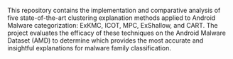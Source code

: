 This repository contains the implementation and comparative analysis of five state-of-the-art clustering explanation methods applied to Android Malware categorization: ExKMC, ICOT, MPC, ExShallow, and CART. The project evaluates the efficacy of these techniques on the Android Malware Dataset (AMD) to determine which provides the most accurate and insightful explanations for malware family classification.
